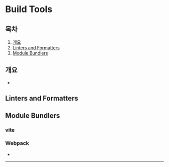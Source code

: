 # Build Tools

## 목차
1. [개요](#개요)
2. [Linters and Formatters](#Linters-and-Formatters)
3. [Module Bundlers](#Module-Bundlers)

## 개요
- 

## Linters and Formatters

## Module Bundlers

### vite

### Webpack
-

<hr />